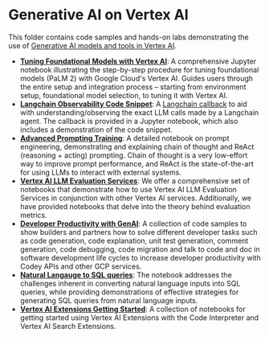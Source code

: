 # Generative AI on Vertex AI

This folder contains code samples and hands-on labs demonstrating the use of [Generative AI models and tools in Vertex AI](https://cloud.google.com/vertex-ai/docs/generative-ai/learn/overview).

* **[Tuning Foundational Models with Vertex AI](vertex_foundation_tuning/README.md)**: A comprehensive Jupyter notebook illustrating the step-by-step procedure for tuning foundational models (PaLM 2) with Google Cloud's Vertex AI. Guides users through the entire setup and integration process – starting from environment setup, foundational model selection, to tuning it with Vertex AI.
* **[Langchain Observability Code Snippet](langchain_observability_snippet/README.md)**: A [Langchain callback](https://python.langchain.com/docs/modules/callbacks/) to aid with understanding/observing the exact LLM calls made by a Langchain agent. The callback is provided in a Jupyter notebook, which also includes a demonstration of the code snippet.
* **[Advanced Prompting Training](advanced_prompting_training/README.md)**: A detailed notebook on prompt engineering, demonstrating and explaining chain of thought and ReAct (reasoning + acting) prompting. Chain of thought is a very low-effort way to improve prompt performance, and ReAct is the state-of-the-art for using LLMs to interact with external systems.
* **[Vertex AI LLM Evaluation Services](vertex_evaluation_services/README.md)**: We offer a comprehensive set of notebooks that demonstrate how to use Vertex AI LLM Evaluation Services in conjunction with other Vertex AI services. Additionally, we have provided notebooks that delve into the theory behind evaluation metrics.
* **[Developer Productivity with GenAI](developer_productivity_with_genai/README.md)**: A collection of code samples to show builders and partners how to solve different developer tasks such as code generation, code explanation, unit test generation, comment generation, code debugging, code migration and talk to code and doc in software development life cycles to increase developer productivity with Codey APIs and other GCP services.
* **[Natural Langauge to SQL queries](natural_language_to_sql/README.md)**: The notebook addresses the challenges inherent in converting natural language inputs into SQL queries, while providing demonstrations of effective strategies for generating SQL queries from natural language inputs.
* **[Vertex AI Extensions Getting Started](vertex_ai_extensions/README.md)**: A collection of notebooks for getting started using Vertex AI Extensions with the Code Interpreter and Vertex AI Search Extensions.
